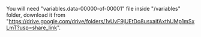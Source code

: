 You will need "variables.data-00000-of-00001" file inside "/variables" folder, 
download it from "https://drive.google.com/drive/folders/1vUvF9jUEtDo8usxaifAxthUMp1mSxLmT?usp=share_link".
